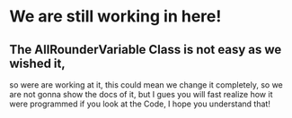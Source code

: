 # We are still working in here!
## The AllRounderVariable Class is not easy as we wished it,
so were are working at it, this could mean we change it completely, so we are not gonna show the docs of it, but I gues you will fast realize how it were programmed if you look at the Code, I hope you understand that!
